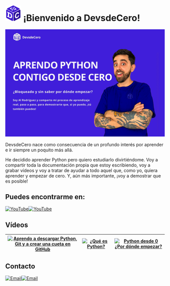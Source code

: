 # <a href="#"><img src="https://raw.githubusercontent.com/DevsdeCero-channel/DevsdeCero-channel/main/android-chrome-192x192.png" alt="Logo DevsdeCero" width="50"/></a> ¡Bienvenido a DevsdeCero!

<a href="#"><img src="https://raw.githubusercontent.com/DevsdeCero-channel/DevsdeCero-channel/main/profile-banner.png" alt="Banner profile GitHub"/></a>

DevsdeCero nace como consecuencia de un profundo interés por aprender e ir siempre un poquito más allá.

He decidido aprender Python pero quiero estudiarlo divirtiéndome. Voy a compartir toda la documentación propia que estoy escribiendo, voy a grabar vídeos y voy a tratar de ayudar a todo aquel que, como yo, quiera aprender y empezar de cero. Y, aún más importante, ¡voy a demostrar que es posible!

## Puedes encontrarme en:

[![YouTube](https://img.shields.io/badge/Youtube-000?style=for-the-badge)](https://www.youtube.com/@DevsdeCero)[![YouTube](https://img.shields.io/badge/DevsdeCero-3C1EC7?style=for-the-badge&logo=youtube&logoColor=white)](https://www.youtube.com/@DevsdeCero)

## Vídeos

|<a href="https://youtu.be/ZDaW7sgYZzk" target="_blank"><img src="https://img.youtube.com/vi/ZDaW7sgYZzk/maxresdefault.jpg" alt="Aprendo a descargar Python, Git y a crear una cueta en GitHub" width="100%"></a> | <a href="https://youtu.be/bviYkfB7kmA" target="_blank"><img src="https://img.youtube.com/vi/bviYkfB7kmA/maxresdefault.jpg" alt="¿Qué es Python?" width="100%"></a> | <a href="https://youtu.be/SIYNHiLDcjc" target="_blank"><img src="https://img.youtube.com/vi/SIYNHiLDcjc/maxresdefault.jpg" alt="Python desde 0 ¿Por dónde empezar?" width="100%"></a> |
| :---: | :---: | :---: |

## Contacto

[![Email](https://img.shields.io/badge/-D14836?style=flat&logo=gmail&logoColor=white)](mailto:deceroapros@gmail.com)[![Email](https://img.shields.io/badge/deceroapros@gmail.com-f6f6f6?style=flat)](mailto:deceroapros@gmail.com)

